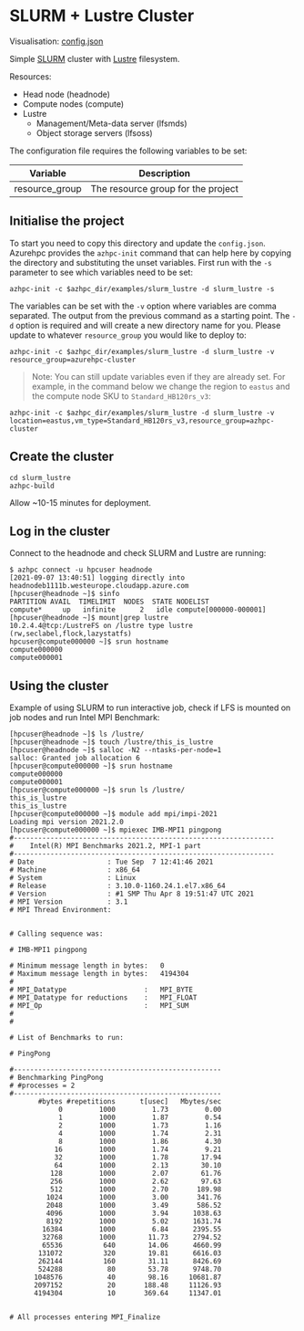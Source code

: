 # SLURM + Lustre Cluster

Visualisation: [config.json](https://azurehpc.azureedge.net/?o=https://raw.githubusercontent.com/Azure/azurehpc/master/examples/slurm_lustre/config.json)

Simple [SLURM](https://slurm.schedmd.com/documentation.html) cluster with [Lustre](https://www.lustre.org/) filesystem.

Resources:

* Head node (headnode)
* Compute nodes (compute)
* Lustre
  * Management/Meta-data server (lfsmds)
  * Object storage servers (lfsoss)


The configuration file requires the following variables to be set:

| Variable                | Description                                  |
|-------------------------|----------------------------------------------|
| resource_group          | The resource group for the project           |

## Initialise the project

To start you need to copy this directory and update the `config.json`.  Azurehpc provides the `azhpc-init` command that can help here by copying the directory and substituting the unset variables.  First run with the `-s` parameter to see which variables need to be set:

```
azhpc-init -c $azhpc_dir/examples/slurm_lustre -d slurm_lustre -s
```

The variables can be set with the `-v` option where variables are comma separated.  The output from the previous command as a starting point.  The `-d` option is required and will create a new directory name for you.  Please update to whatever `resource_group` you would like to deploy to:

```
azhpc-init -c $azhpc_dir/examples/slurm_lustre -d slurm_lustre -v resource_group=azurehpc-cluster
```

> Note:  You can still update variables even if they are already set.  For example, in the command below we change the region to `eastus` and the compute node SKU to `Standard_HB120rs_v3`:

```
azhpc-init -c $azhpc_dir/examples/slurm_lustre -d slurm_lustre -v location=eastus,vm_type=Standard_HB120rs_v3,resource_group=azhpc-cluster
```

## Create the cluster 

```
cd slurm_lustre
azhpc-build
```

Allow ~10-15 minutes for deployment.

## Log in the cluster

Connect to the headnode and check SLURM and Lustre are running:

```
$ azhpc connect -u hpcuser headnode
[2021-09-07 13:40:51] logging directly into headnodeb1111b.westeurope.cloudapp.azure.com
[hpcuser@headnode ~]$ sinfo
PARTITION AVAIL  TIMELIMIT  NODES  STATE NODELIST
compute*     up   infinite      2   idle compute[000000-000001]
[hpcuser@headnode ~]$ mount|grep lustre
10.2.4.4@tcp:/LustreFS on /lustre type lustre (rw,seclabel,flock,lazystatfs)
hpcuser@compute000000 ~]$ srun hostname
compute000000
compute000001
```

## Using the cluster

Example of using SLURM to run interactive job, check if LFS is mounted on job nodes and run Intel MPI Benchmark:

```
[hpcuser@headnode ~]$ ls /lustre/
[hpcuser@headnode ~]$ touch /lustre/this_is_lustre
[hpcuser@headnode ~]$ salloc -N2 --ntasks-per-node=1
salloc: Granted job allocation 6
[hpcuser@compute000000 ~]$ srun hostname
compute000000
compute000001
[hpcuser@compute000000 ~]$ srun ls /lustre/
this_is_lustre
this_is_lustre
[hpcuser@compute000000 ~]$ module add mpi/impi-2021
Loading mpi version 2021.2.0
[hpcuser@compute000000 ~]$ mpiexec IMB-MPI1 pingpong
#----------------------------------------------------------------
#    Intel(R) MPI Benchmarks 2021.2, MPI-1 part
#----------------------------------------------------------------
# Date                  : Tue Sep  7 12:41:46 2021
# Machine               : x86_64
# System                : Linux
# Release               : 3.10.0-1160.24.1.el7.x86_64
# Version               : #1 SMP Thu Apr 8 19:51:47 UTC 2021
# MPI Version           : 3.1
# MPI Thread Environment:


# Calling sequence was:

# IMB-MPI1 pingpong

# Minimum message length in bytes:   0
# Maximum message length in bytes:   4194304
#
# MPI_Datatype                   :   MPI_BYTE
# MPI_Datatype for reductions    :   MPI_FLOAT
# MPI_Op                         :   MPI_SUM
#
#

# List of Benchmarks to run:

# PingPong

#---------------------------------------------------
# Benchmarking PingPong
# #processes = 2
#---------------------------------------------------
       #bytes #repetitions      t[usec]   Mbytes/sec
            0         1000         1.73         0.00
            1         1000         1.87         0.54
            2         1000         1.73         1.16
            4         1000         1.74         2.31
            8         1000         1.86         4.30
           16         1000         1.74         9.21
           32         1000         1.78        17.94
           64         1000         2.13        30.10
          128         1000         2.07        61.76
          256         1000         2.62        97.63
          512         1000         2.70       189.98
         1024         1000         3.00       341.76
         2048         1000         3.49       586.52
         4096         1000         3.94      1038.63
         8192         1000         5.02      1631.74
        16384         1000         6.84      2395.55
        32768         1000        11.73      2794.52
        65536          640        14.06      4660.99
       131072          320        19.81      6616.03
       262144          160        31.11      8426.69
       524288           80        53.78      9748.70
      1048576           40        98.16     10681.87
      2097152           20       188.48     11126.93
      4194304           10       369.64     11347.01


# All processes entering MPI_Finalize
```
